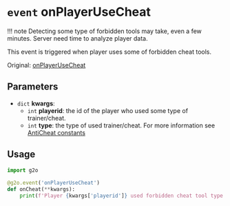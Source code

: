 # `event` onPlayerUseCheat
!!! note
    Detecting some type of forbidden tools may take, even a few minutes. Server need time to analyze player data.

This event is triggered when player uses some of forbidden cheat tools.

Original: [onPlayerUseCheat](https://gothicmultiplayerteam.gitlab.io/docs/0.3.0/script-reference/server-events/anticheat/onPlayerUseCheat/)

## Parameters
* `dict` **kwargs**:
    * `int` **playerid**: the id of the player who used some type of trainer/cheat.
    * `int` **type**: the type of used trainer/cheat. For more information see [AntiCheat constants](../../constants/anticheat.md)

## Usage
```python
import g2o
        
@g2o.event('onPlayerUseCheat')
def onCheat(**kwargs):
    print(f'Player {kwargs['playerid']} used forbidden cheat tool type {kwargs['type']}.')
```
